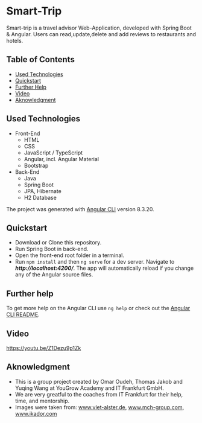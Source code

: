 # Smart-Trip
Smart-trip is a travel advisor Web-Application, developed with Spring Boot &amp; Angular. Users can read,update,delete and add reviews to restaurants and hotels.

## Table of Contents

* [Used Technologies](#used-technologies)
* [Quickstart](#quickstart)
* [Further Help](#further-Help)
* [Video](#video)
* [Aknowledgment](#aknowledgment)

## Used Technologies

* Front-End
  - HTML
  - CSS
  - JavaScript / TypeScript
  - Angular, incl. Angular Material
  - Bootstrap
* Back-End
  - Java
  - Spring Boot
  - JPA, Hibernate
  - H2 Database

The project was generated with [Angular CLI](https://github.com/angular/angular-cli) version 8.3.20.

## Quickstart

* Download or Clone this repository.
* Run Spring Boot in back-end.
* Open the front-end root folder in a terminal.
* Run `npm install` and then `ng serve` for a dev server. Navigate to **_http://localhost:4200/_**. The app will automatically reload if you change any of the Angular source files.

## Further help

To get more help on the Angular CLI use `ng help` or check out the [Angular CLI README](https://github.com/angular/angular-cli/blob/master/README.md).

## Video
https://youtu.be/Z1Dezu9p1Zk

## Aknowledgment

* This is a group project created by Omar Oudeh, Thomas Jakob and Yuqing Wang at YouGrow Academy and IT Frankfurt GmbH.
* We are very greatful to the coaches from IT Frankfurt for their help, time, and mentorship.
* Images were taken from:
  www.vlet-alster.de,
  www.mch-group.com, 
  www.ikador.com
